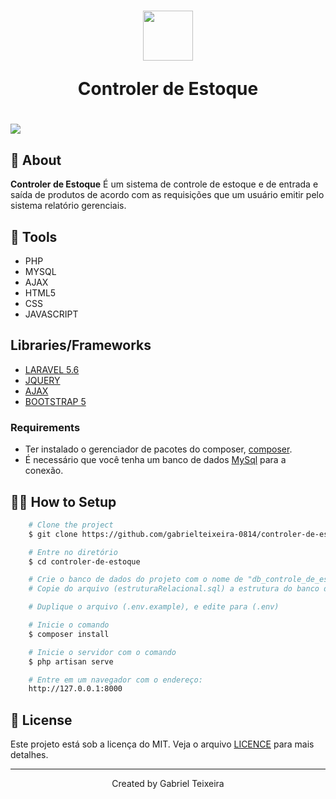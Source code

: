 <h1 align="center">
    <img height="80" src="https://img.icons8.com/external-phatplus-lineal-color-phatplus/64/000000/external-concept-digital-service-phatplus-lineal-color-phatplus.png"/>
    <p>Controler de Estoque</p>
</h1>

<h1>
  <img src="public/img/create-moday.gif" />
</h1>

## 🚨 About


**Controler de Estoque** 
É um sistema de controle de estoque e de entrada e saída de produtos de acordo com as requisições que um usuário emitir pelo sistema relatório gerenciais.


## 🔨 Tools

- PHP
- MYSQL
- AJAX
- HTML5
- CSS
- JAVASCRIPT

## Libraries/Frameworks

- [LARAVEL 5.6](https://laravel.com/docs/5.6/installation)
- [JQUERY](https://jquery.com/)
- [AJAX](https://www.devmedia.com.br/o-que-e-o-ajax/6702)
- [BOOTSTRAP 5](https://getbootstrap.com/docs/5.0/getting-started/introduction/) 


### Requirements

- Ter instalado o gerenciador de pacotes do composer, [composer](https://getcomposer.org/).
- É necessário que você tenha um banco de dados [MySql](https://www.mysql.com/) para a conexão.

## 👨‍💻 How to Setup

```bash
    # Clone the project
    $ git clone https://github.com/gabrielteixeira-0814/controler-de-estoque.git  
```

```bash
    # Entre no diretório 
    $ cd controler-de-estoque
```

```bash
    # Crie o banco de dados do projeto com o nome de "db_controle_de_estoque"
    # Copie do arquivo (estruturaRelacional.sql) a estrutura do banco de dados
```

```bash
    # Duplique o arquivo (.env.example), e edite para (.env) 
```

```bash
    # Inicie o comando
    $ composer install
```

```bash
    # Inicie o servidor com o comando
    $ php artisan serve
```

```bash
    # Entre em um navegador com o endereço: 
    http://127.0.0.1:8000
```

## 📝 License

Este projeto está sob a licença do MIT. Veja o arquivo <a href="https://github.com/gabrielteixeira-0814/controler-de-estoque/blob/main/LICENCE">LICENCE</a> para mais detalhes.

---

<p align="center">Created by Gabriel Teixeira</p>
